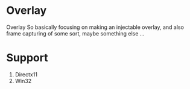 # Overlay
Overlay
So basically focusing on making an injectable overlay, and also frame capturing of some sort, maybe something else ...  

# Support  
1. Directx11
2. Win32

